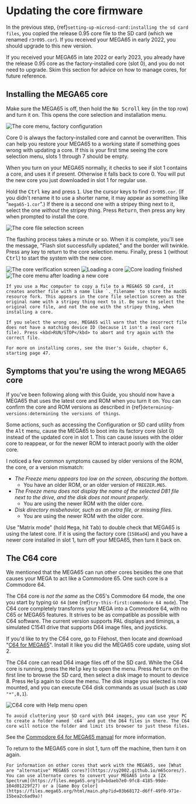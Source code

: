 # Updating the core firmware

In the previous step, {ref}`setting-up-microsd-card:installing the sd card files`, you copied the release 0.95 core file to the SD card (which we renamed `r3r095.cor`). If you received your MEGA65 in early 2022, you should upgrade to this new version.

If you received your MEGA65 in late 2022 or early 2023, you already have the release 0.95 core as the factory-installed core (slot 0), and you do not need to upgrade. Skim this section for advice on how to manage cores, for future reference.

## Installing the MEGA65 core

Make sure the MEGA65 is off, then hold the <kbd>No Scroll</kbd> key (in the top row) and turn it on. This opens the core selection and installation menu.

![The core menu, factory configuration](screenshots/cor_menu_empty.jpg)

Core 0 is always the factory-installed core and cannot be overwritten. This can help you restore your MEGA65 to a working state if something goes wrong with updating a core. If this is your first time seeing the core selection menu, slots 1 through 7 should be empty.

When you turn on your MEGA65 normally, it checks to see if slot 1 contains a core, and uses it if present. Otherwise it falls back to core 0. You will put the new core you just downloaded in slot 1 for regular use.

Hold the <kbd>Ctrl</kbd> key and press <kbd>1</kbd>. Use the cursor keys to find `r3r095.cor`. (If you didn't rename it to use a shorter name, it may appear as something like "`mega65-1.cor`".) If there is a second one with a stripey thing next to it, select the one _without_ the stripey thing. Press <kbd>Return</kbd>, then press any key when prompted to install the core.

![The core file selection screen](screenshots/cor_selection.jpg)

The flashing process takes a minute or so. When it is complete, you'll see the message, "Flash slot successfully updated," and the border will twinkle. Press any key to return to the core selection menu. Finally, press <kbd>1</kbd> (without <kbd>Ctrl</kbd>) to start the system with the new core.

![The core verification screen](screenshots/cor_verified.jpg)
![Loading a core](screenshots/cor_loading.jpg)
![Core loading finished](screenshots/cor_finished.jpg)
![The core menu after loading a new core](screenshots/cor_menu_onecore.jpg)

```{note}
If you use a Mac computer to copy a file to a MEGA65 SD card, it creates another file with a name like `._filename` to store the macOS resource fork. This appears in the core file selection screen as the original name with a stripey thing next to it. Be sure to select the original core file, and not the one with the stripey thing, when installing a core.

If you select the wrong one, MEGA65 will warn that the incorrect file does not have a matching device ID (because it isn't a real core file). Press <kbd>RUN/STOP</kbd> to abort and try again with the correct file.
```

```{hint}
For more on installing cores, see the User's Guide, chapter 6, starting page 47.
```

## Symptoms that you're using the wrong MEGA65 core

If you've been following along with this Guide, you should now have a MEGA65 that uses the latest core and ROM when you turn it on. You can confirm the core and ROM versions as described in {ref}`determining-versions:determining the versions of things`.

Some actions, such as accessing the Configuration or SD card utility from the <kbd>Alt</kbd> menu, cause the MEGA65 to boot into its factory core (slot 0) instead of the updated core in slot 1. This can cause issues with the older core to reappear, or for the newer ROM to interact poorly with the older core.

I noticed a few common symptoms caused by older versions of the ROM, the core, or a version mismatch:

-   _The Freeze menu appears too low on the screen, obscuring the bottom._
    -   You have an older ROM, or an older version of `FREEZER.M65`.
-   _The Freeze menu does not display the name of the selected D81 file next to the drive, and the disk does not mount properly._
    -   You are using the newer ROM with the older core.
-   _Disk directory misbehavior, such as an extra file, or missing files._
    -   You are using the newer ROM with the older core.

Use "Matrix mode" (hold <kbd>Mega</kbd>, hit <kbd>Tab</kbd>) to double check that MEGA65 is using the latest core. If it is using the factory core (`1586ad4`) and you have a newer core installed in slot 1, turn off your MEGA65, then turn it back on.

## The C64 core

We mentioned that the MEGA65 can run other cores besides the one that causes your MEGA to act like a Commodore 65. One such core is a Commodore 64.

The C64 core is _not the same_ as the C65's Commodore 64 mode, the one you start by typing `GO 64` (see {ref}`try-this-first:commodore 64 mode`). The C64 core completely transforms your MEGA into a Commodore 64, with no C65 or MEGA65 features. It strives to be as compatible as possible with C64 software. The current version supports PAL displays and timings, a simulated C1541 drive that supports D64 image files, and joysticks.

If you'd like to try the C64 core, go to Filehost, then locate and download "[C64 for MEGA65](https://files.mega65.org?id=896a012f-59e4-456c-b91f-7e989b958241)". Install it like you did the MEGA65 core update, using slot 2.

The C64 core can read D64 image files off of the SD card. While the C64 core is running, press the <kbd>Help</kbd> key to open the menu. Press <kbd>Return</kbd> on the first line to browse the SD card, then select a disk image to mount to device 8. Press <kbd>Help</kbd> again to close the menu. The disk image you selected is now mounted, and you can execute C64 disk commands as usual (such as `LOAD "*",8,1`).

![C64 core with Help menu open](screenshots/c64core_menu.jpeg)

```{tip}
To avoid cluttering your SD card with D64 images, you can use your PC to create a folder named `c64` and put the D64 files in there. The C64 core will notice the folder and limit its browser to just these files.
```

See the [Commodore 64 for MEGA65 manual](https://github.com/MJoergen/C64MEGA65/blob/V1/README.md) for more information.

To return to the MEGA65 core in slot 1, turn off the machine, then turn it on again.

```{tip}
For information on other cores that work with the MEGA65, see [What are "alternative" MEGA65 cores?](https://sy2002.github.io/m65cores/). You can use alternate cores to convert your MEGA65 into a [ZX Spectrum](https://files.mega65.org?id=bdaeb7e0-9fc8-4185-99de-104d01229f27) or a [Game Boy Color](https://files.mega65.org/html/main.php?id=03b68172-d6ff-49f0-971e-15bea2c6ad9a)!
```
